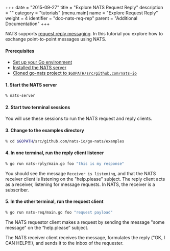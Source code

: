 +++
date = "2015-09-27"
title = "Explore NATS Request Reply"
description = ""
category = "tutorials"
[menu.main]
  name = "Explore Request Reply"
  weight = 4
  identifier = "doc-nats-req-rep"
  parent = "Additional Documentation"
+++

NATS supports [request reply messaging](/documentation/writing_applications/concepts). In this tutorial you explore how to exchange point-to-point messages using NATS.

#### Prerequisites

- [Set up your Go environment](/documentation/additional_documentation/go-install/)
- [Installed the NATS server](/documentation/managing_the_server/installing/)
- [Cloned go-nats project to `$GOPATH/src/github.com/nats-io`](https://github.com/nats-io/go-nats)

#### 1. Start the NATS server

```sh
% nats-server
```

#### 2. Start two terminal sessions

You will use these sessions to run the NATS request and reply clients.

#### 3. Change to the examples directory

```sh
% cd $GOPATH/src/github.com/nats-io/go-nats/examples
```

#### 4. In one terminal, run the reply client listener

```sh
% go run nats-rply/main.go foo "this is my response"
```

You should see the message `Receiver is listening`, and that the NATS receiver client is listening on the "help.please" subject. The reply client acts as a receiver, listening for message requests. In NATS, the receiver is a subscriber.

#### 5. In the other terminal, run the request client

```sh
% go run nats-req/main.go foo "request payload"
```

The NATS requestor client makes a request by sending the message "some message" on the “help.please” subject.

The NATS receiver client receives the message, formulates the reply ("OK, I CAN HELP!!!), and sends it to the inbox of the requester.
